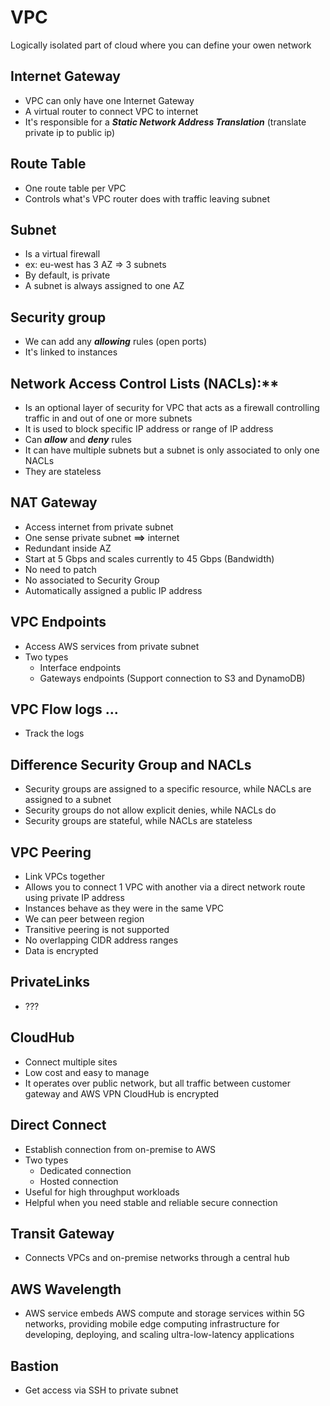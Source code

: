 # VPC

Logically isolated part of cloud where you can define your owen network

## Internet Gateway

- VPC can only have one Internet Gateway
- A virtual router to connect VPC to internet
- It's responsible for a **_Static Network Address Translation_** (translate private ip to public ip)

## Route Table

- One route table per VPC
- Controls what's VPC router does with traffic leaving subnet

## Subnet
- Is a virtual firewall
- ex: eu-west has 3 AZ => 3 subnets
- By default, is private
- A subnet is always assigned to one AZ 

## Security group

- We can add any **_allowing_** rules (open ports)
- It's linked to instances

## Network Access Control Lists (NACLs):**
- Is an optional layer of security for VPC that acts as a firewall controlling traffic in and out of one or more subnets
- It is used to block specific IP address or range of IP address
- Can **_allow_** and **_deny_** rules
- It can have multiple subnets but a subnet is only associated to only one NACLs
- They are stateless

## NAT Gateway

- Access internet from private subnet
- One sense private subnet **==>** internet
- Redundant inside AZ 
- Start at 5 Gbps and scales currently to 45 Gbps (Bandwidth)
- No need to patch 
- No associated to Security Group
- Automatically assigned a public IP address

## VPC Endpoints

- Access AWS services from private subnet
- Two types
  - Interface endpoints 
  - Gateways endpoints (Support connection to S3 and DynamoDB)

## VPC Flow logs ...

- Track the logs

## Difference Security Group and NACLs

- Security groups are assigned to a specific resource, while NACLs are assigned to a subnet
- Security groups do not allow explicit denies, while NACLs do
- Security groups are stateful, while NACLs are stateless

## VPC Peering

- Link VPCs together
- Allows you to connect 1 VPC with another via a direct network route using private IP address   
- Instances behave as they were in the same VPC
- We can peer between region
- Transitive peering is not supported
- No overlapping CIDR address ranges
- Data is encrypted

## PrivateLinks

- ???

## CloudHub

- Connect multiple sites 
- Low cost and easy to manage 
- It operates over public network, but all traffic between customer gateway and AWS VPN CloudHub is encrypted

## Direct Connect

- Establish connection from on-premise to AWS 
- Two types 
  - Dedicated connection 
  - Hosted connection 
- Useful for high throughput workloads 
- Helpful when you need stable and reliable secure connection  

## Transit Gateway

- Connects VPCs and on-premise networks through a central hub 

## AWS Wavelength
- AWS service embeds AWS compute and storage services within 5G networks,
providing mobile edge computing infrastructure for developing, deploying, and scaling ultra-low-latency applications

## Bastion

- Get access via SSH to private subnet